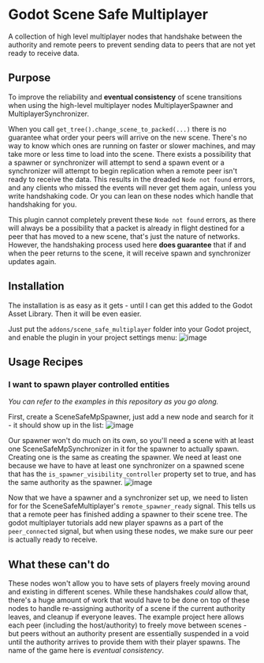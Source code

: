 # Godot Scene Safe Multiplayer
A collection of high level multiplayer nodes that handshake between the authority and remote peers to prevent sending data to peers that are not yet ready to receive data.

## Purpose
To improve the reliability and **eventual consistency** of scene transitions when using the high-level multiplayer nodes MultiplayerSpawner and MultiplayerSynchronizer. 

When you call `get_tree().change_scene_to_packed(...)` there is no guarantee what order your peers will arrive on the new scene. There's no way to know which ones are running on faster or slower machines, and may take more or less time to load into the scene. There exists a possibility that a spawner or synchronizer will attempt to send a spawn event or a synchronizer will attempt to begin replication when a remote peer isn't ready to receive the data. This results in the dreaded `Node not found` errors, and any clients who missed the events will never get them again, unless you write handshaking code. Or you can lean on these nodes which handle that handshaking for you.

This plugin cannot completely prevent these `Node not found` errors, as there will always be a possibility that a packet is already in flight destined for a peer that has moved to a new scene, that's just the nature of networks. However, the handshaking process used here **does guarantee** that if and when the peer returns to the scene, it will receive spawn and synchronizer updates again.

## Installation
The installation is as easy as it gets - until I can get this added to the Godot Asset Library. Then it will be even easier.

Just put the `addons/scene_safe_multiplayer` folder into your Godot project, and enable the plugin in your project settings menu:
![image](https://github.com/TestSubject06/GodotSceneSafeMultiplayer/assets/597840/5d41b862-0d17-4800-a0ce-e03efdfcb6dc)


## Usage Recipes

### I want to spawn player controlled entities
_You can refer to the examples in this repository as you go along._

First, create a SceneSafeMpSpawner, just add a new node and search for it - it should show up in the list:
![image](https://github.com/TestSubject06/GodotSceneSafeMultiplayer/assets/597840/49ed0345-b164-4dfa-b1fa-effc39079b6f)

Our spawner won't do much on its own, so you'll need a scene with at least one SceneSafeMpSynchronizer in it for the spawner to actually spawn. Creating one is the same as creating the spawner. We need at least one because we have to have at least one synchronizer on a spawned scene that has the `is_spawner_visibility_controller` property set to true, and has the same authority as the spawner.
![image](https://github.com/TestSubject06/GodotSceneSafeMultiplayer/assets/597840/a9995bda-8d8b-4793-89a4-91fb3c047bf0)


Now that we have a spawner and a synchronizer set up, we need to listen for for the SceneSafeMultiplayer's `remote_spawner_ready` signal. This tells us that a remote peer has finished adding a spawner to their scene tree. The godot multiplayer tutorials add new player spawns as a part of the `peer_connected` signal, but when using these nodes, we make sure our peer is actually ready to receive.


## What these can't do
These nodes won't allow you to have sets of players freely moving around and existing in different scenes. While these handshakes _could_ allow that, there's a huge amount of work that would have to be done on top of these nodes to handle re-assigning authority of a scene if the current authority leaves, and cleanup if everyone leaves. The example project here allows each peer (including the host/authority) to freely move between scenes - but peers without an authority present are essentially suspended in a void until the authority arrives to provide them with their player spawns. The name of the game here is _eventual consistency_.
